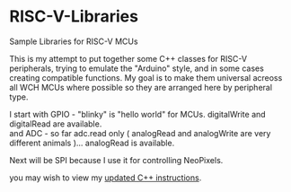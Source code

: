 # RISC-V-Libraries
Sample Libraries for RISC-V MCUs

This is my attempt to put together some C++ classes for RISC-V peripherals, trying to emulate the "Arduino" style, and in some cases creating compatible functions.  My goal is to make them universal acreoss all WCH MCUs where possible so they are arranged here by peripheral type.

I start with GPIO - "blinky" is "hello world" for MCUs.  digitalWrite and digitalRead are available.<br>
and ADC - so far adc.read only ( analogRead and analogWrite are very different animals )... analogRead is available.

Next will be SPI because I use it for controlling NeoPixels.

you may wish to view my <a href="https://github.com/CanHobby/RISC-V" target="_blank">updated C++ instructions</a>.
